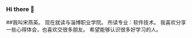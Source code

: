 ### Hi there 👋
##我叫宋燕英。
现在就读与淄博职业学院。
所读专业：软件技术。
我喜欢分享一些心得体会，也喜欢交很多朋友。
希望能够认识很多好学习的人。

<!--
**songyanying/songyanying** is a ✨ _special_ ✨ repository because its `README.md` (this file) appears on your GitHub profile.

这里有一些想法可以帮助您入门：

-🔭我目前正在研究...软件技术
-🌱我正在学习。计算机
-looking我正在寻求合作...学习
-🤔我正在寻求有关...的帮助软件
-💬问我关于...一些学习的东西
-📫如何联络我：..3177125200@qq.com
-😄代词：...学习
-⚡有趣的事实：...玩耍
->
